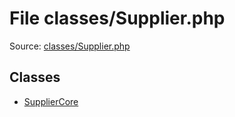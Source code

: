 File classes/Supplier.php
=========

Source: [classes/Supplier.php](https://github.com/PrestaShop/PrestaShop/blob/1.5.0.17/classes/Supplier.php)


Classes
-------

* [SupplierCore](class.SupplierCore.md)

